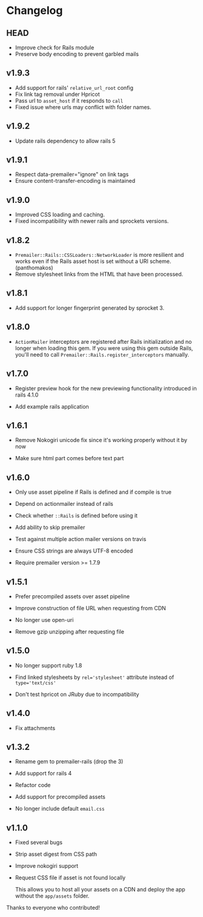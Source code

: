 # Changelog

## HEAD

- Improve check for Rails module
- Preserve body encoding to prevent garbled mails

## v1.9.3

- Add support for rails' `relative_url_root` config
- Fix link tag removal under Hpricot
- Pass url to `asset_host` if it responds to `call`
- Fixed issue where urls may conflict with folder names.

## v1.9.2

- Update rails dependency to allow rails 5

## v1.9.1

- Respect data-premailer="ignore" on link tags
- Ensure content-transfer-encoding is maintained

## v1.9.0

- Improved CSS loading and caching.
- Fixed incompatibility with newer rails and sprockets versions.

## v1.8.2

- `Premailer::Rails::CSSLoaders::NetworkLoader` is more resilient and works even
  if the Rails asset host is set without a URI scheme. (panthomakos)
- Remove stylesheet links from the HTML that have been processed.

## v1.8.1

- Add support for longer fingerprint generated by sprocket 3.

## v1.8.0

- `ActionMailer` interceptors are registered after Rails initialization and no
  longer when loading this gem. If you were using this gem outside Rails, you'll
  need to call `Premailer::Rails.register_interceptors` manually.

## v1.7.0

- Register preview hook for the new previewing functionality introduced in
  rails 4.1.0

- Add example rails application

## v1.6.1

- Remove Nokogiri unicode fix since it's working properly without it by now

- Make sure html part comes before text part

## v1.6.0

- Only use asset pipeline if Rails is defined and if compile is true

- Depend on actionmailer instead of rails

- Check whether `::Rails` is defined before using it

- Add ability to skip premailer

- Test against multiple action mailer versions on travis

- Ensure CSS strings are always UTF-8 encoded

- Require premailer version >= 1.7.9

## v1.5.1

- Prefer precompiled assets over asset pipeline

- Improve construction of file URL when requesting from CDN

- No longer use open-uri

- Remove gzip unzipping after requesting file

## v1.5.0

- No longer support ruby 1.8

- Find linked stylesheets by `rel='stylesheet'` attribute instead of
  `type='text/css'`

- Don't test hpricot on JRuby due to incompatibility

## v1.4.0

- Fix attachments

## v1.3.2

- Rename gem to premailer-rails (drop the 3)

- Add support for rails 4

- Refactor code

- Add support for precompiled assets

- No longer include default `email.css`

## v1.1.0

- Fixed several bugs

- Strip asset digest from CSS path

- Improve nokogiri support

- Request CSS file if asset is not found locally

  This allows you to host all your assets on a CDN and deploy the
  app without the `app/assets` folder.

Thanks to everyone who contributed!
